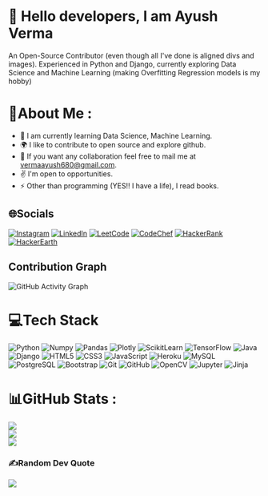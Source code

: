 # :wave: Hello <b>developers</b>, I am <b>Ayush Verma</b>

An Open-Source Contributor (even though all I've done is aligned divs and images).
Experienced in Python and Django, currently exploring Data Science and Machine Learning (making Overfitting Regression models is my hobby)

# 💫About Me :
- :seedling: I am currently learning Data Science, Machine Learning.
- :earth_africa:		 I like to contribute to open source and explore github.
- :handshake: If you want any collaboration feel free to mail me at vermaayush680@gmail.com.
- :v: I'm open to opportunities.
- :zap: Other than programming (YES!! I have a life), I read books.


## 🌐Socials
[![Instagram](https://img.shields.io/badge/Instagram-%23E4405F.svg?logo=Instagram&logoColor=white)](https://instagram.com/thereadermonk) [![LinkedIn](https://img.shields.io/badge/LinkedIn-%230077B5.svg?logo=linkedin&logoColor=white)](https://linkedin.com/in/vermaayush680) [![LeetCode](https://img.shields.io/badge/LeetCode-%23FFA116.svg?logo=LeetCode&logoColor=white)](https://leetcode.com/vermaayush680/) [![CodeChef](https://img.shields.io/badge/CodeChef-%235B4638.svg?logo=CodeChef&logoColor=white)](https://www.codechef.com/users/vermaayush) [![HackerRank](https://img.shields.io/badge/HackerRank-%2300EA64.svg?logo=hackerrank&logoColor=white)](https://www.hackerrank.com/vermaayush680) [![HackerEarth](https://img.shields.io/badge/HackerEarth-%232C3454.svg?logo=hackerearth&logoColor=white)](https://www.hackerearth.com/@vermaayush680)
## Contribution Graph
![GitHub Activity Graph](https://activity-graph.herokuapp.com/graph?username=vermaayush680&theme=dracula&hide_border=true)


# 💻Tech Stack
![Python](https://img.shields.io/badge/-Python-brightgreen?style=for-the-badge&logo=python&logoColor=white) ![Numpy](https://img.shields.io/badge/-Numpy-%23013243?style=for-the-badge&logo=numpy) ![Pandas](https://img.shields.io/badge/-Pandas-%23150458?style=for-the-badge&logo=pandas&logoColor=white) ![Plotly](https://img.shields.io/badge/-Plotly-%233F4F75?style=for-the-badge&logo=plotly&logoColor=white) ![ScikitLearn](https://img.shields.io/badge/-ScikitLearn-%23F7931E?style=for-the-badge&logo=scikit-learn&logoColor=white) ![TensorFlow](https://img.shields.io/badge/-TensorFlow-%23FF6F00?style=for-the-badge&logo=tensorflow&logoColor=white) ![Java](https://img.shields.io/badge/java-%23007396.svg?style=for-the-badge&logo=java&logoColor=white) ![Django](https://img.shields.io/badge/-Django-%23092E20?style=for-the-badge&logo=django&logoColor=white) ![HTML5](https://img.shields.io/badge/html5-%23E34F26.svg?style=for-the-badge&logo=html5&logoColor=white) ![CSS3](https://img.shields.io/badge/-Css3-blue?style=for-the-badge&logo=css3&logoColor=white) ![JavaScript](https://img.shields.io/badge/javascript-%23323330.svg?style=for-the-badge&logo=javascript&logoColor=%23F7DF1E) ![Heroku](https://img.shields.io/badge/heroku-%23430098.svg?style=for-the-badge&logo=heroku&logoColor=white) ![MySQL](https://img.shields.io/badge/mysql-%234479A1.svg?style=for-the-badge&logo=mysql&logoColor=white) ![PostgreSQL](https://img.shields.io/badge/PostgreSQL-%234169E1.svg?style=for-the-badge&logo=postgresql&logoColor=white) ![Bootstrap](https://img.shields.io/badge/bootstrap-%23563D7C.svg?style=for-the-badge&logo=bootstrap&logoColor=white) ![Git](https://img.shields.io/badge/Git-%23F05032.svg?style=for-the-badge&logo=git&logoColor=white) ![GitHub](https://img.shields.io/badge/GitHub-%23181717.svg?style=for-the-badge&logo=github&logoColor=white) ![OpenCV](https://img.shields.io/badge/OpenCV-%235C3EE8.svg?style=for-the-badge&logo=opencv&logoColor=white) ![Jupyter](https://img.shields.io/badge/Jupyter-%23F37626.svg?style=for-the-badge&logo=jupyter&logoColor=white) ![Jinja](https://img.shields.io/badge/Jinja-%23B41717.svg?style=for-the-badge&logo=jinja&logoColor=white)


# 📊GitHub Stats :
![](https://github-readme-stats.vercel.app/api?username=vermaayush680&theme=tokyonight&hide_border=true&include_all_commits=false&count_private=true)<br/>
![](https://github-readme-streak-stats.herokuapp.com/?user=vermaayush680&theme=tokyonight&hide_border=true)<br/>
![](https://github-readme-stats.vercel.app/api/top-langs/?username=vermaayush680&theme=tokyonight&hide_border=true&include_all_commits=false&count_private=true&layout=compact)


### ✍️Random Dev Quote
![](https://quotes-github-readme.vercel.app/api?type=horizontal&theme=dark)



<!---

vermaayush680/vermaayush680 is a ✨ special ✨ repository because its `README.md` (this file) appears on your GitHub profile.
You can click the Preview link to take a look at your changes.
--->
